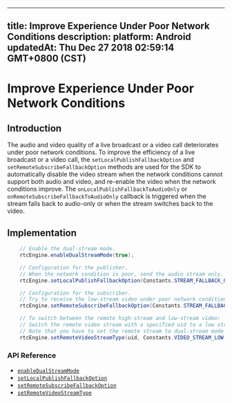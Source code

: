 
---
title: Improve Experience Under Poor Network Conditions
description: 
platform: Android
updatedAt: Thu Dec 27 2018 02:59:14 GMT+0800 (CST)
---
# Improve Experience Under Poor Network Conditions
## Introduction
The audio and video quality of a live broadcast or a video call deteriorates under poor network conditions. To improve the efficiency of a live broadcast or a video call, the `setLocalPublishFallbackOption` and `setRemoteSubscribeFallbackOption` methods are used for the SDK to automatically disable the video stream when the network conditions cannot support both audio and video, and re-enable the video when the network conditions improve. The `onLocalPublishFallbackToAudioOnly` or `onRemoteSubscribeFallbackToAudioOnly` callback is triggered when the stream falls back to audio-only or when the stream switches back to the video.

## Implementation

```Java
    // Enable the dual-stream mode.
    rtcEngine.enableDualStreamMode(true);

    // Configuration for the publisher.
    // When the network condition is poor, send the audio stream only. 
    rtcEngine.setLocalPublishFallbackOption(Constants.STREAM_FALLBACK_OPTION_AUDIO_ONLY);

    // Configuration for the subscriber.
    // Try to receive the low-stream video under poor network conditions. When the network condition is not good for the video stream, receive the audio stream only. 
    rtcEngine.setRemoteSubscribeFallbackOption(Constants.STREAM_FALLBACK_OPTION_AUDIO_ONLY);

    // To switch between the remote high-stream and low-stream video:
    // Switch the remote video stream with a specified uid to a low stream. 
    // Note that you have to set the remote stream to dual-stream mode before receiving the low stream. 
    rtcEngine.setRemoteVideoStreamType(uid, Constants.VIDEO_STREAM_LOW);
```

### API Reference
* [`enableDualStreamMode`](https://docs.agora.io/en/Interactive%20Broadcast/API%20Reference/java/classio_1_1agora_1_1rtc_1_1_rtc_engine.html#a645cb7d0f3a59dda27b157cf130c8c9a)
* [`setLocalPublishFallbackOption`](https://docs.agora.io/en/Interactive%20Broadcast/API%20Reference/java/classio_1_1agora_1_1rtc_1_1_rtc_engine.html#ac8c08e79844a4e62e0670553484cbe90)
* [`setRemoteSubscribeFallbackOption`](https://docs.agora.io/en/Interactive%20Broadcast/API%20Reference/java/classio_1_1agora_1_1rtc_1_1_rtc_engine.html#af64301ea1788dad0561aa678f3fe6ad3)
* [`setRemoteVideoStreamType`](https://docs.agora.io/en/Interactive%20Broadcast/API%20Reference/java/classio_1_1agora_1_1rtc_1_1_rtc_engine.html#a51756b4d2e7997fbe6481d2deb5c0396)




